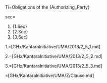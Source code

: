 Ti=Obligations of the {Authorizing_Party}

sec=<ol><li>{1.Sec}<li>{2.Sec}<li>{3.Sec}</ol>

1.=[GHx/KantaraInitiative/UMA/2013/2_5_1.md]

2.=[GHx/KantaraInitiative/UMA/2013/2_5_2.md]

3.=[GHx/KantaraInitiative/UMA/2013/2_5_3.md]

=[GHx/KantaraInitiative/UMA/Z/Clause.md]

